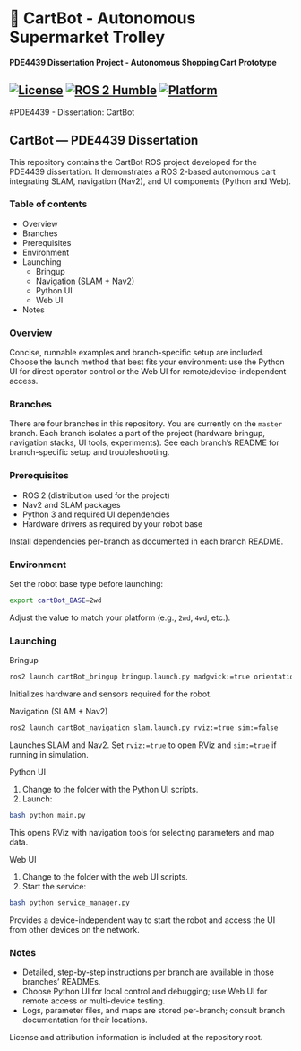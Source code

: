 # 🛒 CartBot - Autonomous Supermarket Trolley
**PDE4439 Dissertation Project - Autonomous Shopping Cart Prototype**

[![License](https://img.shields.io/badge/License-Apache%202.0-blue.svg)](https://opensource.org/licenses/Apache-2.0)
[![ROS 2 Humble](https://img.shields.io/badge/ROS%202-Humble-blue)](https://docs.ros.org/en/humble/)
[![Platform](https://img.shields.io/badge/Platform-Linux%20ARM64-green)](https://www.linux.org/)
---

#PDE4439 - Dissertation: CartBot

## CartBot — PDE4439 Dissertation

This repository contains the CartBot ROS project developed for the PDE4439 dissertation. It demonstrates a ROS 2-based autonomous cart integrating SLAM, navigation (Nav2), and UI components (Python and Web).

### Table of contents
- Overview
- Branches
- Prerequisites
- Environment
- Launching
    - Bringup
    - Navigation (SLAM + Nav2)
    - Python UI
    - Web UI
- Notes

### Overview
Concise, runnable examples and branch-specific setup are included. Choose the launch method that best fits your environment: use the Python UI for direct operator control or the Web UI for remote/device-independent access.

### Branches
There are four branches in this repository. You are currently on the `master` branch. Each branch isolates a part of the project (hardware bringup, navigation stacks, UI tools, experiments). See each branch’s README for branch-specific setup and troubleshooting.

### Prerequisites
- ROS 2 (distribution used for the project)
- Nav2 and SLAM packages
- Python 3 and required UI dependencies
- Hardware drivers as required by your robot base

Install dependencies per-branch as documented in each branch README.

### Environment
Set the robot base type before launching:
```bash
export cartBot_BASE=2wd
```
Adjust the value to match your platform (e.g., `2wd`, `4wd`, etc.).

### Launching

Bringup
```bash
ros2 launch cartBot_bringup bringup.launch.py madgwick:=true orientation_stddev:=0.01
```
Initializes hardware and sensors required for the robot.

Navigation (SLAM + Nav2)
```bash
ros2 launch cartBot_navigation slam.launch.py rviz:=true sim:=false
```
Launches SLAM and Nav2. Set `rviz:=true` to open RViz and `sim:=true` if running in simulation.

Python UI
1. Change to the folder with the Python UI scripts.
2. Launch:
```bash
bash python main.py
```
This opens RViz with navigation tools for selecting parameters and map data.

Web UI
1. Change to the folder with the web UI scripts.
2. Start the service:
```bash
bash python service_manager.py
```
Provides a device-independent way to start the robot and access the UI from other devices on the network.

### Notes
- Detailed, step-by-step instructions per branch are available in those branches’ READMEs.
- Choose Python UI for local control and debugging; use Web UI for remote access or multi-device testing.
- Logs, parameter files, and maps are stored per-branch; consult branch documentation for their locations.

License and attribution information is included at the repository root.
